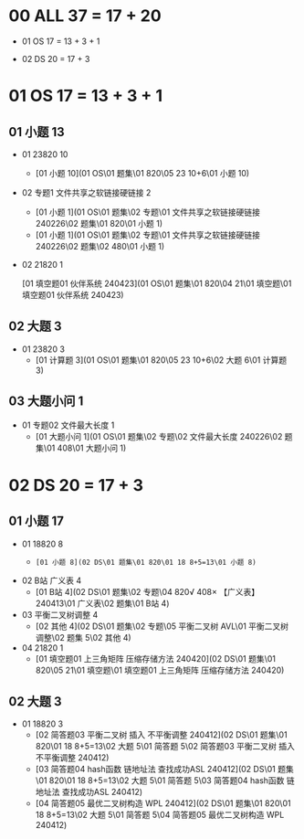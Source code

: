 # 00 ALL 37 = 17 + 20

* 01 OS 17 = 13 + 3 + 1 

* 02 DS 20 = 17 + 3

  

# 01 OS 17 = 13 + 3 + 1 



## 01 小题 13

* 01 23820 10

  * [01 小题 10](01 OS\01 题集\01 820\05 23 10+6\01 小题 10) 

* 02 专题1 文件共享之软链接硬链接 2

  *  [01 小题 1](01 OS\01 题集\02 专题\01 文件共享之软链接硬链接 240226\02 题集\01 820\01 小题 1) 
  *  [01 小题 1](01 OS\01 题集\02 专题\01 文件共享之软链接硬链接 240226\02 题集\02 480\01 小题 1) 

* 02 21820 1

   [01 填空题01 伙伴系统 240423](01 OS\01 题集\01 820\04 21\01 填空题\01 填空题01 伙伴系统 240423) 

  

## 02 大题 3

* 01 23820 3
  *   [01 计算题 3](01 OS\01 题集\01 820\05 23 10+6\02 大题 6\01 计算题 3) 




## 03  大题小问 1

* 01 专题02 文件最大长度 1
  *   [01 大题小问 1](01 OS\01 题集\02 专题\02 文件最大长度 240226\02 题集\01 408\01 大题小问 1) 




# 02 DS 20 = 17 + 3



## 01 小题 17

* 01 18820 8
  *     [01 小题 8](02 DS\01 题集\01 820\01 18 8+5=13\01 小题 8) 
* 02 B站 广义表 4
  *    [01 B站 4](02 DS\01 题集\02 专题\04 820√ 408× 【广义表】 240413\01 广义表\02 题集\01 B站 4) 
* 03 平衡二叉树调整 4
  *   [02 其他 4](02 DS\01 题集\02 专题\05 平衡二叉树 AVL\01 平衡二叉树 调整\02 题集 5\02 其他 4) 
* 04 21820 1
  *  [01 填空题01 上三角矩阵 压缩存储方法 240420](02 DS\01 题集\01 820\05 21\01 填空题\01 填空题01 上三角矩阵 压缩存储方法 240420) 


## 02 大题 3

* 01 18820 3
  *   [02 简答题03 平衡二叉树 插入 不平衡调整 240412](02 DS\01 题集\01 820\01 18 8+5=13\02 大题 5\01 简答题 5\02 简答题03 平衡二叉树 插入 不平衡调整 240412) 
  *   [03 简答题04 hash函数 链地址法 查找成功ASL 240412](02 DS\01 题集\01 820\01 18 8+5=13\02 大题 5\01 简答题 5\03 简答题04 hash函数 链地址法 查找成功ASL 240412) 
  *   [04 简答题05 最优二叉树构造 WPL 240412](02 DS\01 题集\01 820\01 18 8+5=13\02 大题 5\01 简答题 5\04 简答题05 最优二叉树构造 WPL 240412) 

